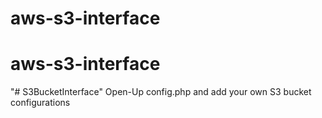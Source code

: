 # aws-s3-interface
# aws-s3-interface
"# S3BucketInterface" 
Open-Up config.php and add your own S3 bucket configurations
